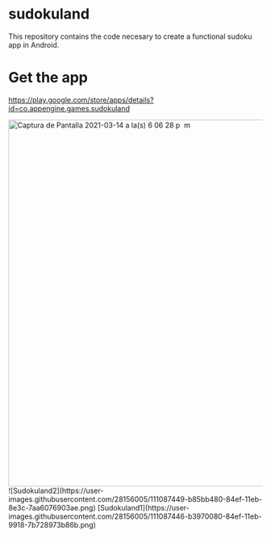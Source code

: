 # sudokuland
This repository contains the code necesary to create a functional sudoku app in Android.

# Get the app
https://play.google.com/store/apps/details?id=co.appengine.games.sudokuland

<img width="727" alt="Captura de Pantalla 2021-03-14 a la(s) 6 06 28 p  m" src="https://user-images.githubusercontent.com/28156005/111087528-15f00100-84f0-11eb-84a4-b4d6e3843f4c.png">
![Sudokuland2](https://user-images.githubusercontent.com/28156005/111087449-b85bb480-84ef-11eb-8e3c-7aa6076903ae.png)
[Sudokuland1](https://user-images.githubusercontent.com/28156005/111087446-b3970080-84ef-11eb-9918-7b728973b86b.png)



